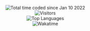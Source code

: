 <p align="center">
	<img src="https://wakatime.com/badge/user/a0da20d7-b6bc-409e-9f4c-d05a49533341.svg?style=flat" alt="Total time coded since Jan 10 2022" />
	<br/>
	<img alt="Visitors" src="https://visitor-badge.laobi.icu/badge?page_id=Camerxxn"/>
	<br/>
	<img alt="Top Languages" src="https://github-readme-stats.vercel.app/api/top-langs/?username=Camerxxn&layout=compact&hide_border=true&langs_count=999&theme=dark"/>
	<br/>
	<img alt="Wakatime" src="https://github-readme-stats.vercel.app/api/wakatime?username=Camerxxn&layout=compact&custom_title=My%20Week&hide_border=true&theme=dark"/>
</p>
